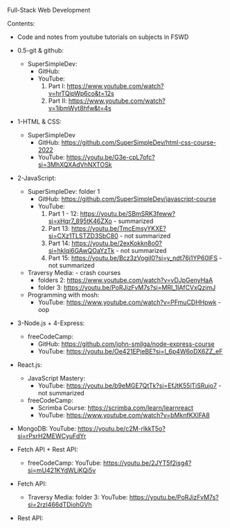 Full-Stack Web Development

Contents:
- Code and notes from youtube tutorials on subjects in FSWD
- 0.5-git & github:
    - SuperSimpleDev:
        * GitHub:
        * YouTube:
            1. Part I: https://www.youtube.com/watch?v=hrTQipWp6co&t=12s
            2. Part II: https://www.youtube.com/watch?v=1ibmWyt8hfw&t=4s
- 1-HTML & CSS: 
    - SuperSimpleDev
        * GitHub: https://github.com/SuperSimpleDev/html-css-course-2022
        * YouTube: https://youtu.be/G3e-cpL7ofc?si=3MhXQXAdVhNXTOSk
- 2-JavaScript:
    - SuperSimpleDev: folder 1
        * GitHub: https://github.com/SuperSimpleDev/javascript-course
        * YouTube: 
            1. Part 1 - 12: https://youtu.be/SBmSRK3feww?si=xHqr7_895tK46ZXo - summarized
            2. Part 13: https://youtu.be/TmcEmsyYKXE?si=CXz1TLSTZD3SbC80 - not summarized
            3. Part 14: https://youtu.be/2exKokkn8o0?si=hklqi6GAwQOaYzTk - not summarized
            4. Part 15: https://youtu.be/Bcz3zVogiI0?si=y_ndt76j1YP60lFS - not summarized
    - Traversy Media: - crash courses
        * folders 2: https://www.youtube.com/watch?v=vDJpGenyHaA
        * folder 3: https://youtu.be/PoRJizFvM7s?si=MRI_1IAfCVxQzimJ
    - Programming with mosh:
        * YouTube: https://www.youtube.com/watch?v=PFmuCDHHpwk - oop  
- 3-Node.js + 4-Express:
    - freeCodeCamp:
        * GitHub: https://github.com/john-smilga/node-express-course
        * YouTube: https://youtu.be/Oe421EPjeBE?si=I_6p4W6oDX6ZZ_eF

- React.js:
    - JavaScript Mastery:
        * YouTube: https://youtu.be/b9eMGE7QtTk?si=EfJtK55lTiSRujo7 - not summarized
    - freeCodeCamp:
        * Scrimba Course: https://scrimba.com/learn/learnreact
        * YouTube: https://www.youtube.com/watch?v=bMknfKXIFA8

- MongoDB:
    YouTube: https://youtu.be/c2M-rlkkT5o?si=rPsrH2MEWCyuFdYr
- Fetch API + Rest API:
    - freeCodeCamp:
        YouTube: https://youtu.be/2JYT5f2isg4?si=mU421KYdWLiKQi5v
- Fetch API:
    - Traversy Media: folder 3:
        YouTube: https://youtu.be/PoRJizFvM7s?si=2rzI466dTDiohGVh
- Rest API:

